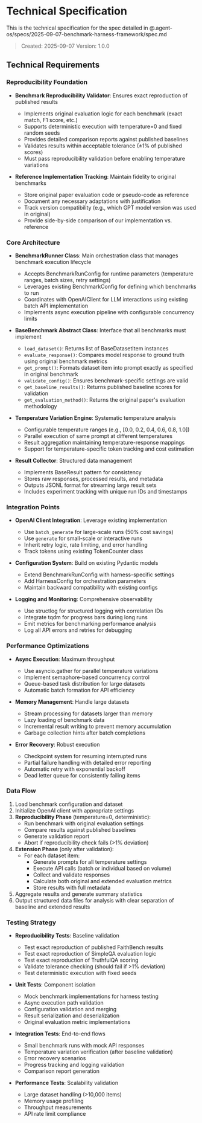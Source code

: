 # Technical Specification

This is the technical specification for the spec detailed in @.agent-os/specs/2025-09-07-benchmark-harness-framework/spec.md

> Created: 2025-09-07
> Version: 1.0.0

## Technical Requirements

### Reproducibility Foundation

- **Benchmark Reproducibility Validator**: Ensures exact reproduction of published results
  - Implements original evaluation logic for each benchmark (exact match, F1 score, etc.)
  - Supports deterministic execution with temperature=0 and fixed random seeds
  - Provides detailed comparison reports against published baselines
  - Validates results within acceptable tolerance (±1% of published scores)
  - Must pass reproducibility validation before enabling temperature variations

- **Reference Implementation Tracking**: Maintain fidelity to original benchmarks
  - Store original paper evaluation code or pseudo-code as reference
  - Document any necessary adaptations with justification
  - Track version compatibility (e.g., which GPT model version was used in original)
  - Provide side-by-side comparison of our implementation vs. reference

### Core Architecture

- **BenchmarkRunner Class**: Main orchestration class that manages benchmark execution lifecycle
  - Accepts BenchmarkRunConfig for runtime parameters (temperature ranges, batch sizes, retry settings)
  - Leverages existing BenchmarkConfig for defining which benchmarks to run
  - Coordinates with OpenAIClient for LLM interactions using existing batch API implementation
  - Implements async execution pipeline with configurable concurrency limits

- **BaseBenchmark Abstract Class**: Interface that all benchmarks must implement
  - `load_dataset()`: Returns list of BaseDatasetItem instances
  - `evaluate_response()`: Compares model response to ground truth using original benchmark metrics
  - `get_prompt()`: Formats dataset item into prompt exactly as specified in original benchmark
  - `validate_config()`: Ensures benchmark-specific settings are valid
  - `get_baseline_results()`: Returns published baseline scores for validation
  - `get_evaluation_method()`: Returns the original paper's evaluation methodology

- **Temperature Variation Engine**: Systematic temperature analysis
  - Configurable temperature ranges (e.g., [0.0, 0.2, 0.4, 0.6, 0.8, 1.0])
  - Parallel execution of same prompt at different temperatures
  - Result aggregation maintaining temperature-response mappings
  - Support for temperature-specific token tracking and cost estimation

- **Result Collector**: Structured data management
  - Implements BaseResult pattern for consistency
  - Stores raw responses, processed results, and metadata
  - Outputs JSONL format for streaming large result sets
  - Includes experiment tracking with unique run IDs and timestamps

### Integration Points

- **OpenAI Client Integration**: Leverage existing implementation
  - Use `batch_generate` for large-scale runs (50% cost savings)
  - Use `generate` for small-scale or interactive runs
  - Inherit retry logic, rate limiting, and error handling
  - Track tokens using existing TokenCounter class

- **Configuration System**: Build on existing Pydantic models
  - Extend BenchmarkRunConfig with harness-specific settings
  - Add HarnessConfig for orchestration parameters
  - Maintain backward compatibility with existing configs

- **Logging and Monitoring**: Comprehensive observability
  - Use structlog for structured logging with correlation IDs
  - Integrate tqdm for progress bars during long runs
  - Emit metrics for benchmarking performance analysis
  - Log all API errors and retries for debugging

### Performance Optimizations

- **Async Execution**: Maximum throughput
  - Use asyncio.gather for parallel temperature variations
  - Implement semaphore-based concurrency control
  - Queue-based task distribution for large datasets
  - Automatic batch formation for API efficiency

- **Memory Management**: Handle large datasets
  - Stream processing for datasets larger than memory
  - Lazy loading of benchmark data
  - Incremental result writing to prevent memory accumulation
  - Garbage collection hints after batch completions

- **Error Recovery**: Robust execution
  - Checkpoint system for resuming interrupted runs
  - Partial failure handling with detailed error reporting
  - Automatic retry with exponential backoff
  - Dead letter queue for consistently failing items

### Data Flow

1. Load benchmark configuration and dataset
2. Initialize OpenAI client with appropriate settings
3. **Reproducibility Phase** (temperature=0, deterministic):
   - Run benchmark with original evaluation settings
   - Compare results against published baselines
   - Generate validation report
   - Abort if reproducibility check fails (>1% deviation)
4. **Extension Phase** (only after validation):
   - For each dataset item:
     - Generate prompts for all temperature settings
     - Execute API calls (batch or individual based on volume)
     - Collect and validate responses
     - Calculate both original and extended evaluation metrics
     - Store results with full metadata
5. Aggregate results and generate summary statistics
6. Output structured data files for analysis with clear separation of baseline and extended results

### Testing Strategy

- **Reproducibility Tests**: Baseline validation
  - Test exact reproduction of published FaithBench results
  - Test exact reproduction of SimpleQA evaluation logic
  - Test exact reproduction of TruthfulQA scoring
  - Validate tolerance checking (should fail if >1% deviation)
  - Test deterministic execution with fixed seeds

- **Unit Tests**: Component isolation
  - Mock benchmark implementations for harness testing
  - Async execution path validation
  - Configuration validation and merging
  - Result serialization and deserialization
  - Original evaluation metric implementations

- **Integration Tests**: End-to-end flows
  - Small benchmark runs with mock API responses
  - Temperature variation verification (after baseline validation)
  - Error recovery scenarios
  - Progress tracking and logging validation
  - Comparison report generation

- **Performance Tests**: Scalability validation
  - Large dataset handling (>10,000 items)
  - Memory usage profiling
  - Throughput measurements
  - API rate limit compliance
